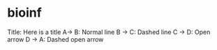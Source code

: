 # bioinf
Title: Here is a title
A-> B: Normal line
B -> C: Dashed line
C -> D: Open arrow
D -> A: Dashed open arrow
